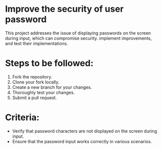 # Improve the security of user password
This project addresses the issue of displaying passwords on the screen during input, which can compromise security. implement improvements, and test their implementations.

# Steps to be followed:
1. Fork the repository.
2. Clone your fork locally.
3. Create a new branch for your changes.
4. Thoroughly test your changes.
5. Submit a pull request.

# Criteria:
- Verify that password characters are not displayed on the screen during input.
- Ensure that the password input works correctly in various scenarios.
